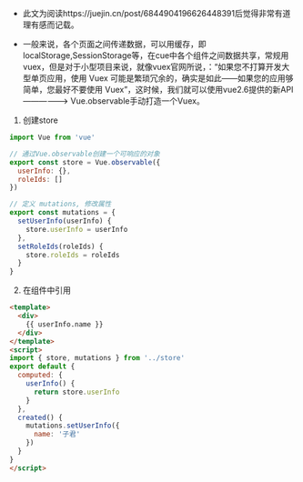 
* 此文为阅读https://juejin.cn/post/6844904196626448391后觉得非常有道理有感而记载。

* 一般来说，各个页面之间传递数据，可以用缓存，即localStorage,SessionStorage等，在cue中各个组件之间数据共享，常规用vuex，但是对于小型项目来说，就像vuex官网所说，：“如果您不打算开发大型单页应用，使用 Vuex 可能是繁琐冗余的，确实是如此——如果您的应用够简单，您最好不要使用 Vuex”，这时候，我们就可以使用vue2.6提供的新API ——————> Vue.observable手动打造一个Vuex。

1. 创建store
```js
import Vue from 'vue'

// 通过Vue.observable创建一个可响应的对象
export const store = Vue.observable({
  userInfo: {},
  roleIds: []
})

// 定义 mutations, 修改属性
export const mutations = {
  setUserInfo(userInfo) {
    store.userInfo = userInfo
  },
  setRoleIds(roleIds) {
    store.roleIds = roleIds
  }
}

```
2.  在组件中引用
```html
<template>
  <div>
    {{ userInfo.name }}
  </div>
</template>
<script>
import { store, mutations } from '../store'
export default {
  computed: {
    userInfo() {
      return store.userInfo
    }
  },
  created() {
    mutations.setUserInfo({
      name: '子君'
    })
  }
}
</script>
```

